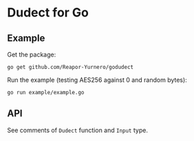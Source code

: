 # Dudect for Go

## Example

Get the package:

`go get github.com/Reapor-Yurnero/godudect`

Run the example (testing AES256 against 0 and random bytes):

`go run example/example.go`

## API
See comments of `Dudect` function and `Input` type.